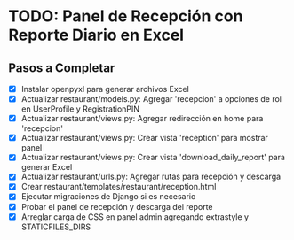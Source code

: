 # TODO: Panel de Recepción con Reporte Diario en Excel

## Pasos a Completar

- [x] Instalar openpyxl para generar archivos Excel
- [x] Actualizar restaurant/models.py: Agregar 'recepcion' a opciones de rol en UserProfile y RegistrationPIN
- [x] Actualizar restaurant/views.py: Agregar redirección en home para 'recepcion'
- [x] Actualizar restaurant/views.py: Crear vista 'reception' para mostrar panel
- [x] Actualizar restaurant/views.py: Crear vista 'download_daily_report' para generar Excel
- [x] Actualizar restaurant/urls.py: Agregar rutas para recepción y descarga
- [x] Crear restaurant/templates/restaurant/reception.html
- [x] Ejecutar migraciones de Django si es necesario
- [x] Probar el panel de recepción y descarga del reporte
- [x] Arreglar carga de CSS en panel admin agregando extrastyle y STATICFILES_DIRS
